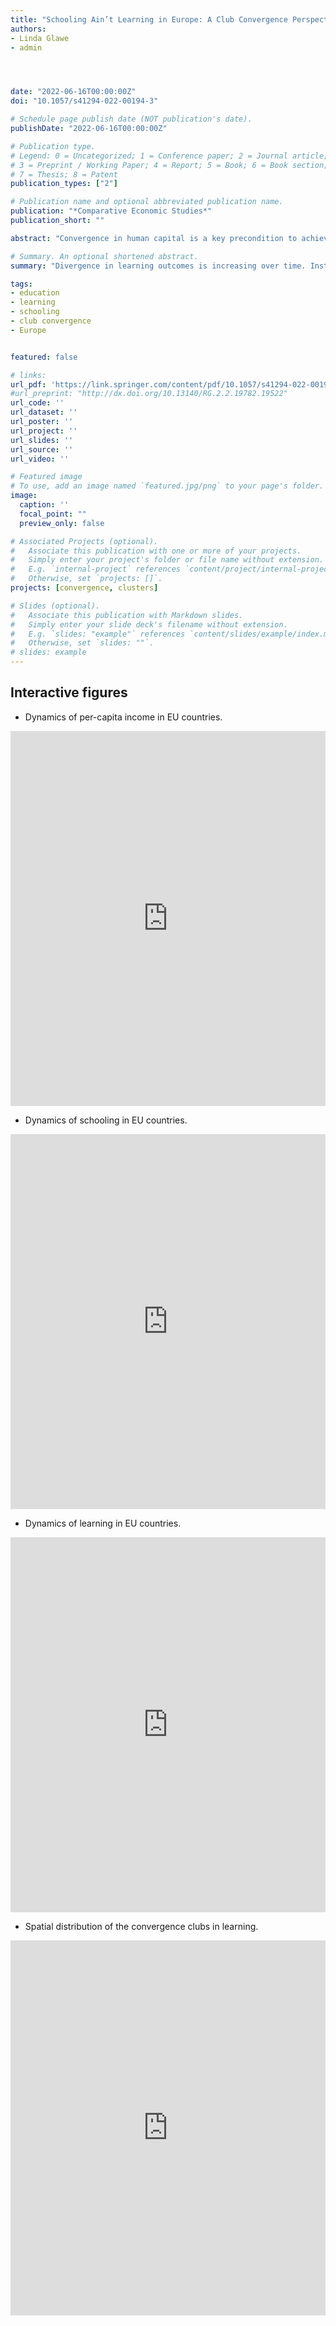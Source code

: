 ```yaml
---
title: "Schooling Ain’t Learning in Europe: A Club Convergence Perspective"
authors:
- Linda Glawe
- admin




date: "2022-06-16T00:00:00Z"
doi: "10.1057/s41294-022-00194-3"

# Schedule page publish date (NOT publication's date).
publishDate: "2022-06-16T00:00:00Z"

# Publication type.
# Legend: 0 = Uncategorized; 1 = Conference paper; 2 = Journal article;
# 3 = Preprint / Working Paper; 4 = Report; 5 = Book; 6 = Book section;
# 7 = Thesis; 8 = Patent
publication_types: ["2"]

# Publication name and optional abbreviated publication name.
publication: "*Comparative Economic Studies*"
publication_short: ""

abstract: "Convergence in human capital is a key precondition to achieve income convergence in the European Union; however, so far research on this topic has nearly been absent. Our paper contributes to the literature by investigating the human capital convergence dynamics within the EU over the period 1990–2016 using a nonlinear dynamic factor model. While we find evidence of absolute convergence with respect to the average years of schooling, we identify four convergence clubs with respect to learning outcomes, and the divergence across those four clubs is increasing over time. A subsequent analysis of the determinants of the learning clubs reveals that institutional and learning spillovers are decisive for whether an EU Member State is on a high or low human capital trajectory."

# Summary. An optional shortened abstract.
summary: "Divergence in learning outcomes is increasing over time. Institutional and learning spillovers are decisive for whether an EU Member State is on a high or low human capital trajectory."

tags:
- education
- learning
- schooling
- club convergence
- Europe


featured: false

# links:
url_pdf: 'https://link.springer.com/content/pdf/10.1057/s41294-022-00194-3.pdf'
#url_preprint: "http://dx.doi.org/10.13140/RG.2.2.19782.19522"
url_code: ''
url_dataset: ''
url_poster: ''
url_project: ''
url_slides: ''
url_source: ''
url_video: ''

# Featured image
# To use, add an image named `featured.jpg/png` to your page's folder.
image:
  caption: ''
  focal_point: ""
  preview_only: false

# Associated Projects (optional).
#   Associate this publication with one or more of your projects.
#   Simply enter your project's folder or file name without extension.
#   E.g. `internal-project` references `content/project/internal-project/index.md`.
#   Otherwise, set `projects: []`.
projects: [convergence, clusters]

# Slides (optional).
#   Associate this publication with Markdown slides.
#   Simply enter your slide deck's filename without extension.
#   E.g. `slides: "example"` references `content/slides/example/index.md`.
#   Otherwise, set `slides: ""`.
# slides: example
---
```


## Interactive figures

- Dynamics of per-capita income in EU countries.

<iframe height="600" width="100%" frameborder="no" src="https://embed.deepnote.com/dfe1465f-493d-4a8b-b11c-8412ba77aed7/791b85ea-394f-4043-871c-97a0fe09ab86/4aac90f0-7dc6-4d39-929a-2ed579ec5aa7?height=600"> </iframe>


- Dynamics of schooling in EU countries.

<iframe height="600" width="100%" frameborder="no" src="https://embed.deepnote.com/dfe1465f-493d-4a8b-b11c-8412ba77aed7/6f6d59a2-f068-4848-a39c-8c7021e7a7ad/8b4728031b814d3c8dbdcdd301d10930?height=600"> </iframe>

- Dynamics of learning in EU countries.

<iframe height="600" width="100%" frameborder="no" src="https://embed.deepnote.com/dfe1465f-493d-4a8b-b11c-8412ba77aed7/6f6d59a2-f068-4848-a39c-8c7021e7a7ad/9e27558c6b28411bb7323b0821742362?height=600"> </iframe>


- Spatial distribution of the convergence clubs in learning. 

<iframe height="600" width="100%" frameborder="no" src="https://embed.deepnote.com/dfe1465f-493d-4a8b-b11c-8412ba77aed7/6f6d59a2-f068-4848-a39c-8c7021e7a7ad/00015-6b46c060-195d-4202-b08d-4a245d49f6d9?height=600"> </iframe>
